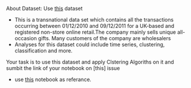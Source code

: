 About Dataset:
Use [this](https://www.kaggle.com/carrie1/ecommerce-data) dataset 
- This is a transnational data set which contains all the transactions occurring between 01/12/2010 and 09/12/2011 for a UK-based and registered non-store online retail.The company mainly sells unique all-occasion gifts. Many customers of the company are wholesalers 
- Analyses for this dataset could include time series, clustering, classification and more.

Your task is to use this dataset and apply Clstering Algoriths on it and sumbit the link of your notebook on [this] issue

- use [this](https://www.kaggle.com/fabiendaniel/customer-segmentation) notebook as referance.

